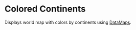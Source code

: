 # Colored Continents

Displays world map with colors by continents using [DataMaps](https://datamaps.github.io/).
